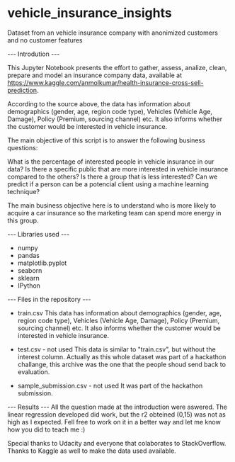 # vehicle_insurance_insights
Dataset from an vehicle insurance company with anonimized customers and no customer features

--- Introdution ---

This Jupyter Notebook presents the effort to gather, assess, analize, clean, prepare and model an insurance company data, available at https://www.kaggle.com/anmolkumar/health-insurance-cross-sell-prediction.

According to the source above, the data has information about demographics (gender, age, region code type), Vehicles (Vehicle Age, Damage), Policy (Premium, sourcing channel) etc. It also informs whether the customer would be interested in vehicle insurance.

The main objective of this script is to answer the following business questions:

What is the percentage of interested people in vehicle insurance in our data?
Is there a specific public that are more interested in vehicle insurance compared to the others?
Is there a group that is less interested?
Can we predict if a person can be a potencial client using a machine learning technique?

The main business objective here is to understand who is more likely to acquire a car insurance so the marketing team can spend more energy in this group.

--- Libraries used ---

- numpy
- pandas
- matplotlib.pyplot
- seaborn
- sklearn
- IPython

--- Files in the repository ---

- train.csv
This data has information about demographics (gender, age, region code type), Vehicles (Vehicle Age, Damage), Policy (Premium, sourcing channel) etc. It also informs whether the customer would be interested in vehicle insurance.

- test.csv - not used
This data is similar to "train.csv", but without the interest column. Actually as this whole dataset was part of a hackathon challange, this archive was the one that the people shoud send back to evaluation.

- sample_submission.csv - not used
It was part of the hackathon submission.

--- Results ---
All the question made at the introduction were aswered.
The linear regression developed did work, but the r2 obteined (0,15) was not as high as I expected. Fell free to work on it in a better way and let me know how you did to teach me :)

Special thanks to Udacity and everyone that colaborates to StackOverflow. Thanks to Kaggle as well to make the data used available.

